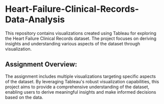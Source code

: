 # Heart-Failure-Clinical-Records-Data-Analysis

This repository contains visualizations created using Tableau for exploring the Heart Failure Clinical Records dataset. The project focuses on deriving insights and understanding various aspects of the dataset through visualization.

## Assignment Overview:
The assignment includes multiple visualizations targeting specific aspects of the dataset. By leveraging Tableau's robust visualization capabilities, this project aims to provide a comprehensive understanding of the dataset, enabling users to derive meaningful insights and make informed decisions based on the data.






